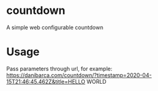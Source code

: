 # countdown
A simple web configurable countdown

# Usage
Pass parameters through url, for example:
https://danibarca.com/countdown/?timestamp=2020-04-15T21:46:45.462Z&title=HELLO WORLD

